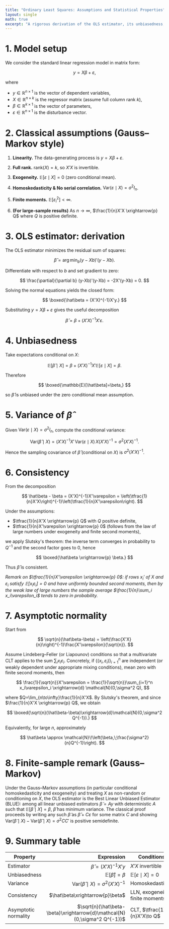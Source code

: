 ```yaml
---
title: "Ordinary Least Squares: Assumptions and Statistical Properties"
layout: single
math: true
excerpt: "A rigorous derivation of the OLS estimator, its unbiasedness, consistency, and asymptotic normality under classical linear model assumptions."
---
```


# 1. Model setup

We consider the standard linear regression model in matrix form:

$$
y = X\beta + \varepsilon,
$$

where

- $y \in \mathbb{R}^{n\times 1}$ is the vector of dependent variables,
- $X \in \mathbb{R}^{n\times k}$ is the regressor matrix (assume full column rank $k$),
- $\beta \in \mathbb{R}^{k\times 1}$ is the vector of parameters,
- $\varepsilon \in \mathbb{R}^{n\times 1}$ is the disturbance vector.

# 2. Classical assumptions (Gauss–Markov style)

1. **Linearity.** The data-generating process is $y = X\beta + \varepsilon$.

2. **Full rank.** $\mathrm{rank}(X)=k$, so $X'X$ is invertible.

3. **Exogeneity.** $\mathbb{E}[\varepsilon\mid X]=0$ (zero conditional mean).

4. **Homoskedasticity & No serial correlation.** $\mathrm{Var}(\varepsilon\mid X)=\sigma^2 I_n$.

5. **Finite moments.** $\mathbb{E}[\varepsilon_i^2]<\infty$.

6. **(For large-sample results)** As $n\to\infty$, $\frac{1}{n}X'X \xrightarrow{p} Q$ where $Q$ is positive definite.

# 3. OLS estimator: derivation

The OLS estimator minimizes the residual sum of squares:

$$
\hat\beta = \arg\min_b (y-Xb)'(y-Xb).
$$

Differentiate with respect to $b$ and set gradient to zero:

$$
\frac{\partial}{\partial b} (y-Xb)'(y-Xb) = -2X'(y-Xb) = 0.
$$

Solving the normal equations yields the closed form:

$$
\boxed{\hat\beta = (X'X)^{-1}X'y.}
$$

Substituting $y=X\beta+\varepsilon$ gives the useful decomposition

$$
\hat\beta = \beta + (X'X)^{-1}X'\varepsilon.
$$

# 4. Unbiasedness

Take expectations conditional on $X$:

$$
\mathbb{E}[\hat\beta\mid X] = \beta + (X'X)^{-1}X'\mathbb{E}[\varepsilon\mid X] = \beta.
$$

Therefore

$$
\boxed{\mathbb{E}[\hat\beta]=\beta,}
$$

so $\hat\beta$ is unbiased under the zero conditional mean assumption.

# 5. Variance of $\hat\beta$

Given $\mathrm{Var}(\varepsilon\mid X)=\sigma^2 I_n$, compute the conditional variance:

$$
\mathrm{Var}(\hat\beta\mid X) 
= (X'X)^{-1}X'\,\mathrm{Var}(\varepsilon\mid X)\,X(X'X)^{-1}
= \sigma^2 (X'X)^{-1}.
$$

Hence the sampling covariance of $\hat\beta$ (conditional on $X$) is $\sigma^2 (X'X)^{-1}$.

# 6. Consistency

From the decomposition

$$
\hat\beta - \beta = (X'X)^{-1}X'\varepsilon
= \left(\tfrac{1}{n}X'X\right)^{-1}\left(\tfrac{1}{n}X'\varepsilon\right).
$$

Under the assumptions:

- $\tfrac{1}{n}X'X \xrightarrow{p} Q$ with $Q$ positive definite,
- $\tfrac{1}{n}X'\varepsilon \xrightarrow{p} 0$ (follows from the law of large numbers under exogeneity and finite second moments),

we apply Slutsky's theorem: the inverse term converges in probability to $Q^{-1}$ and the second factor goes to $0$, hence

$$
\boxed{\hat\beta \xrightarrow{p} \beta.}
$$

Thus $\hat\beta$ is consistent.

*Remark on $\tfrac{1}{n}X'\varepsilon \xrightarrow{p} 0$: if rows $x_i'$ of $X$ and $\varepsilon_i$ satisfy $\mathbb{E}[x_i\varepsilon_i]=0$ and have uniformly bounded second moments, then by the weak law of large numbers the sample average $\frac{1}{n}\sum_i x_i\varepsilon_i$ tends to zero in probability.*

# 7. Asymptotic normality

Start from

$$
\sqrt{n}(\hat\beta-\beta) = \left(\frac{X'X}{n}\right)^{-1}\frac{X'\varepsilon}{\sqrt{n}}.
$$

Assume Lindeberg–Feller (or Liapounov) conditions so that a multivariate CLT applies to the sum $\sum_i x_i\varepsilon_i$. Concretely, if $\{(x_i,\varepsilon_i)\}_{i=1}^n$ are independent (or weakly dependent under appropriate mixing conditions), mean zero with finite second moments, then

$$
\frac{1}{\sqrt{n}}X'\varepsilon = \frac{1}{\sqrt{n}}\sum_{i=1}^n x_i\varepsilon_i \xrightarrow{d} \mathcal{N}(0,\sigma^2 Q),
$$

where $Q=\lim_{n\to\infty}\frac{1}{n}X'X$. By Slutsky's theorem, and since $\frac{1}{n}X'X \xrightarrow{p} Q$, we obtain

$$
\boxed{\sqrt{n}(\hat\beta-\beta)\xrightarrow{d}\mathcal{N}(0,\sigma^2 Q^{-1}).}
$$

Equivalently, for large $n$, approximately

$$
\hat\beta \approx \mathcal{N}\!\left(\beta,\;\frac{\sigma^2}{n}Q^{-1}\right).
$$

# 8. Finite-sample remark (Gauss–Markov)

Under the Gauss–Markov assumptions (in particular conditional homoskedasticity and exogeneity) and treating $X$ as non-random or conditioning on $X$, the OLS estimator is the Best Linear Unbiased Estimator (BLUE): among all linear unbiased estimators $\tilde\beta = A y$ with deterministic $A$ such that $\mathbb{E}[\tilde\beta\mid X]=\beta$, $\hat\beta$ has minimum variance. The classical proof proceeds by writing any such $\tilde\beta$ as $\hat\beta + C\varepsilon$ for some matrix $C$ and showing $\mathrm{Var}(\tilde\beta\mid X)-\mathrm{Var}(\hat\beta\mid X)=\sigma^2 CC'$ is positive semidefinite.

# 9. Summary table

| Property | Expression | Conditions |
|---|---:|---|
| Estimator | $\hat\beta=(X'X)^{-1}X'y$ | $X'X$ invertible |
| Unbiasedness | $\mathbb{E}[\hat\beta]=\beta$ | $\mathbb{E}[\varepsilon\mid X]=0$ |
| Variance | $\mathrm{Var}(\hat\beta\mid X)=\sigma^2 (X'X)^{-1}$ | Homoskedasticity |
| Consistency | $\hat\beta\xrightarrow{p}\beta$ | LLN, exogeneity, finite moments |
| Asymptotic normality | $\sqrt{n}(\hat\beta-\beta)\xrightarrow{d}\mathcal{N}(0,\sigma^2 Q^{-1})$ | CLT, $\tfrac{1}{n}X'X\to Q$ |

